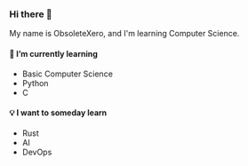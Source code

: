 ### Hi there 👋

My name is ObsoleteXero, and I'm learning Computer Science.

#### 🌱 I’m currently learning
- Basic Computer Science
- Python
- C

#### 💡 I want to someday learn
- Rust
- AI
- DevOps


<!--
**ObsoleteXero/obsoletexero** is a ✨ _special_ ✨ repository because its `README.md` (this file) appears on your GitHub profile.

Here are some ideas to get you started:

- 🔭 I’m currently working on ...
- 🌱 I’m currently learning ...
- 👯 I’m looking to collaborate on ...
- 🤔 I’m looking for help with ...
- 💬 Ask me about ...
- 📫 How to reach me: ...
- 😄 Pronouns: ...
- ⚡ Fun fact: ...
-->

